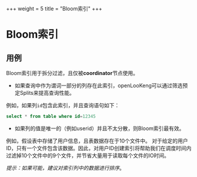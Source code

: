 +++
weight = 5
title = "Bloom索引"
+++

# Bloom索引

## 用例

Bloom索引用于拆分过滤，且仅被**coordinator**节点使用。

- 如果查询中作为谓词一部分的列存在此索引，openLooKeng可以通过筛选预定Splits来提高查询性能。

例如，如果列`id`包含此索引，并且查询语句如下：

```sql
select * from table where id=12345
```

- 如果列的值是唯一的（例如userid）并且不太分散，则Bloom索引最有效。

例如，假设表中存储了用户信息，且表数据存在于10个文件中。  对于给定的用户ID，只有一个文件包含该数据。因此，对用户ID创建索引将帮助我们在调度时间内过滤掉10个文件中的9个文件，并节省大量用于读取每个文件的IO时间。
  
*提示：如果可能，建议对索引列中的数据进行排序*。
